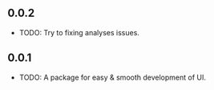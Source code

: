 ## 0.0.2
* TODO: Try to fixing analyses issues.
## 0.0.1
* TODO: A package for easy & smooth development of UI.
